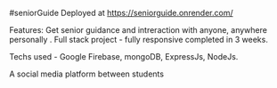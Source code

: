 #seniorGuide Deployed at https://seniorguide.onrender.com/

Features: Get senior guidance and intreraction with anyone, anywhere personally . Full stack project - fully responsive completed in 3 weeks.

Techs used - Google Firebase, mongoDB, ExpressJs, NodeJs.

A social media platform between students

